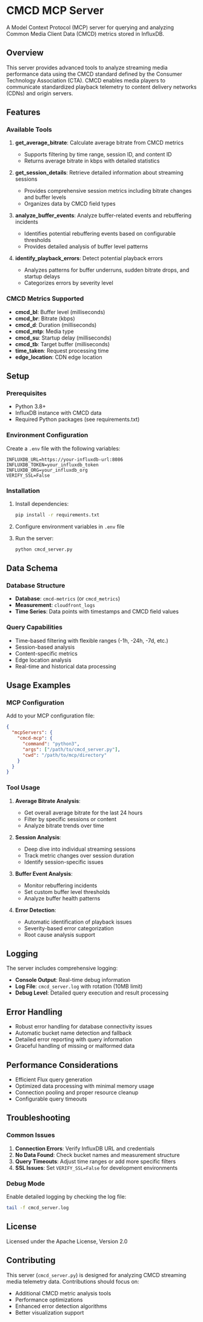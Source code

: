 # CMCD MCP Server

A Model Context Protocol (MCP) server for querying and analyzing Common Media Client Data (CMCD) metrics stored in InfluxDB.

## Overview

This server provides advanced tools to analyze streaming media performance data using the CMCD standard defined by the Consumer Technology Association (CTA). CMCD enables media players to communicate standardized playback telemetry to content delivery networks (CDNs) and origin servers.

## Features

### Available Tools

1. **get_average_bitrate**: Calculate average bitrate from CMCD metrics
   - Supports filtering by time range, session ID, and content ID
   - Returns average bitrate in kbps with detailed statistics

2. **get_session_details**: Retrieve detailed information about streaming sessions
   - Provides comprehensive session metrics including bitrate changes and buffer levels
   - Organizes data by CMCD field types

3. **analyze_buffer_events**: Analyze buffer-related events and rebuffering incidents
   - Identifies potential rebuffering events based on configurable thresholds
   - Provides detailed analysis of buffer level patterns

4. **identify_playback_errors**: Detect potential playback errors
   - Analyzes patterns for buffer underruns, sudden bitrate drops, and startup delays
   - Categorizes errors by severity level

### CMCD Metrics Supported

- **cmcd_bl**: Buffer level (milliseconds)
- **cmcd_br**: Bitrate (kbps)
- **cmcd_d**: Duration (milliseconds)
- **cmcd_mtp**: Media type
- **cmcd_su**: Startup delay (milliseconds)
- **cmcd_tb**: Target buffer (milliseconds)
- **time_taken**: Request processing time
- **edge_location**: CDN edge location

## Setup

### Prerequisites

- Python 3.8+
- InfluxDB instance with CMCD data
- Required Python packages (see requirements.txt)

### Environment Configuration

Create a `.env` file with the following variables:

```env
INFLUXDB_URL=https://your-influxdb-url:8086
INFLUXDB_TOKEN=your_influxdb_token
INFLUXDB_ORG=your_influxdb_org
VERIFY_SSL=False
```

### Installation

1. Install dependencies:
   ```bash
   pip install -r requirements.txt
   ```

2. Configure environment variables in `.env` file

3. Run the server:
   ```bash
   python cmcd_server.py
   ```

## Data Schema

### Database Structure
- **Database**: `cmcd-metrics` (or `cmcd_metrics`)
- **Measurement**: `cloudfront_logs`
- **Time Series**: Data points with timestamps and CMCD field values

### Query Capabilities
- Time-based filtering with flexible ranges (-1h, -24h, -7d, etc.)
- Session-based analysis
- Content-specific metrics
- Edge location analysis
- Real-time and historical data processing

## Usage Examples

### MCP Configuration

Add to your MCP configuration file:

```json
{
  "mcpServers": {
    "cmcd-mcp": {
      "command": "python3",
      "args": ["/path/to/cmcd_server.py"],
      "cwd": "/path/to/mcp/directory"
    }
  }
}
```

### Tool Usage

1. **Average Bitrate Analysis**:
   - Get overall average bitrate for the last 24 hours
   - Filter by specific sessions or content
   - Analyze bitrate trends over time

2. **Session Analysis**:
   - Deep dive into individual streaming sessions
   - Track metric changes over session duration
   - Identify session-specific issues

3. **Buffer Event Analysis**:
   - Monitor rebuffering incidents
   - Set custom buffer level thresholds
   - Analyze buffer health patterns

4. **Error Detection**:
   - Automatic identification of playback issues
   - Severity-based error categorization
   - Root cause analysis support

## Logging

The server includes comprehensive logging:
- **Console Output**: Real-time debug information
- **Log File**: `cmcd_server.log` with rotation (10MB limit)
- **Debug Level**: Detailed query execution and result processing

## Error Handling

- Robust error handling for database connectivity issues
- Automatic bucket name detection and fallback
- Detailed error reporting with query information
- Graceful handling of missing or malformed data

## Performance Considerations

- Efficient Flux query generation
- Optimized data processing with minimal memory usage
- Connection pooling and proper resource cleanup
- Configurable query timeouts

## Troubleshooting

### Common Issues

1. **Connection Errors**: Verify InfluxDB URL and credentials
2. **No Data Found**: Check bucket names and measurement structure
3. **Query Timeouts**: Adjust time ranges or add more specific filters
4. **SSL Issues**: Set `VERIFY_SSL=False` for development environments

### Debug Mode

Enable detailed logging by checking the log file:
```bash
tail -f cmcd_server.log
```

## License

Licensed under the Apache License, Version 2.0

## Contributing

This server (`cmcd_server.py`) is designed for analyzing CMCD streaming media telemetry data. Contributions should focus on:
- Additional CMCD metric analysis tools
- Performance optimizations
- Enhanced error detection algorithms
- Better visualization support